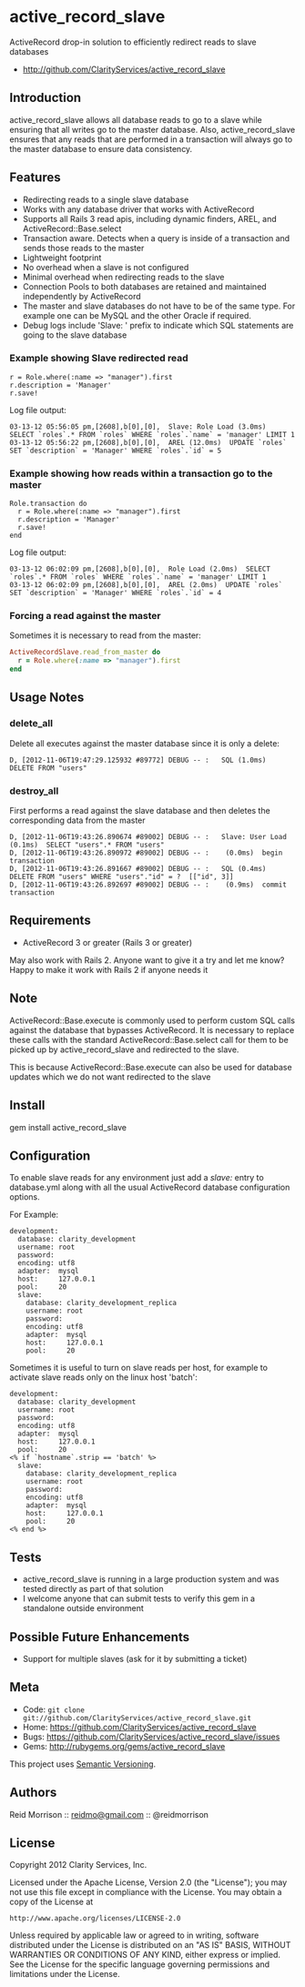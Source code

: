 active_record_slave
===================

ActiveRecord drop-in solution to efficiently redirect reads to slave databases

* http://github.com/ClarityServices/active_record_slave

## Introduction

active_record_slave allows all database reads to go to a slave while ensuring
that all writes go to the master database. Also, active_record_slave ensures that
any reads that are performed in a transaction will always go to the master
database to ensure data consistency.

## Features

* Redirecting reads to a single slave database
* Works with any database driver that works with ActiveRecord
* Supports all Rails 3 read apis, including dynamic finders, AREL, and ActiveRecord::Base.select
* Transaction aware. Detects when a query is inside of a transaction and sends
  those reads to the master
* Lightweight footprint
* No overhead when a slave is not configured
* Minimal overhead when redirecting reads to the slave
* Connection Pools to both databases are retained and maintained independently by ActiveRecord
* The master and slave databases do not have to be of the same type.
  For example one can be MySQL and the other Oracle if required.
* Debug logs include 'Slave: ' prefix to indicate which SQL statements are going
  to the slave database

### Example showing Slave redirected read
    r = Role.where(:name => "manager").first
    r.description = 'Manager'
    r.save!

Log file output:

    03-13-12 05:56:05 pm,[2608],b[0],[0],  Slave: Role Load (3.0ms)  SELECT `roles`.* FROM `roles` WHERE `roles`.`name` = 'manager' LIMIT 1
    03-13-12 05:56:22 pm,[2608],b[0],[0],  AREL (12.0ms)  UPDATE `roles` SET `description` = 'Manager' WHERE `roles`.`id` = 5

### Example showing how reads within a transaction go to the master
    Role.transaction do
      r = Role.where(:name => "manager").first
      r.description = 'Manager'
      r.save!
    end

Log file output:

    03-13-12 06:02:09 pm,[2608],b[0],[0],  Role Load (2.0ms)  SELECT `roles`.* FROM `roles` WHERE `roles`.`name` = 'manager' LIMIT 1
    03-13-12 06:02:09 pm,[2608],b[0],[0],  AREL (2.0ms)  UPDATE `roles` SET `description` = 'Manager' WHERE `roles`.`id` = 4

### Forcing a read against the master

Sometimes it is necessary to read from the master:

```ruby
ActiveRecordSlave.read_from_master do
  r = Role.where(:name => "manager").first
end
```

## Usage Notes

### delete_all

Delete all executes against the master database since it is only a delete:

```
D, [2012-11-06T19:47:29.125932 #89772] DEBUG -- :   SQL (1.0ms)  DELETE FROM "users"
```

### destroy_all

First performs a read against the slave database and then deletes the corresponding
data from the master

```
D, [2012-11-06T19:43:26.890674 #89002] DEBUG -- :   Slave: User Load (0.1ms)  SELECT "users".* FROM "users"
D, [2012-11-06T19:43:26.890972 #89002] DEBUG -- :    (0.0ms)  begin transaction
D, [2012-11-06T19:43:26.891667 #89002] DEBUG -- :   SQL (0.4ms)  DELETE FROM "users" WHERE "users"."id" = ?  [["id", 3]]
D, [2012-11-06T19:43:26.892697 #89002] DEBUG -- :    (0.9ms)  commit transaction
```


## Requirements

* ActiveRecord 3 or greater (Rails 3 or greater)

May also work with Rails 2. Anyone want to give it a try and let me know?
Happy to make it work with Rails 2 if anyone needs it

## Note

ActiveRecord::Base.execute is commonly used to perform custom SQL calls against
the database that bypasses ActiveRecord. It is necessary to replace these calls
with the standard ActiveRecord::Base.select call for them to be picked up by
active_record_slave and redirected to the slave.

This is because ActiveRecord::Base.execute can also be used for database updates
which we do not want redirected to the slave

## Install

  gem install active_record_slave

## Configuration

To enable slave reads for any environment just add a _slave:_ entry to database.yml
along with all the usual ActiveRecord database configuration options.

For Example:

    development:
      database: clarity_development
      username: root
      password:
      encoding: utf8
      adapter:  mysql
      host:     127.0.0.1
      pool:     20
      slave:
        database: clarity_development_replica
        username: root
        password:
        encoding: utf8
        adapter:  mysql
        host:     127.0.0.1
        pool:     20

Sometimes it is useful to turn on slave reads per host, for example to activate
slave reads only on the linux host 'batch':

    development:
      database: clarity_development
      username: root
      password:
      encoding: utf8
      adapter:  mysql
      host:     127.0.0.1
      pool:     20
    <% if `hostname`.strip == 'batch' %>
      slave:
        database: clarity_development_replica
        username: root
        password:
        encoding: utf8
        adapter:  mysql
        host:     127.0.0.1
        pool:     20
    <% end %>

## Tests

* active_record_slave is running in a large production system and was tested
  directly as part of that solution
* I welcome anyone that can submit tests to verify this gem in a standalone outside
  environment

## Possible Future Enhancements

* Support for multiple slaves (ask for it by submitting a ticket)

Meta
----

* Code: `git clone git://github.com/ClarityServices/active_record_slave.git`
* Home: <https://github.com/ClarityServices/active_record_slave>
* Bugs: <https://github.com/ClarityServices/active_record_slave/issues>
* Gems: <http://rubygems.org/gems/active_record_slave>

This project uses [Semantic Versioning](http://semver.org/).

Authors
-------

Reid Morrison :: reidmo@gmail.com :: @reidmorrison

License
-------

Copyright 2012 Clarity Services, Inc.

Licensed under the Apache License, Version 2.0 (the "License");
you may not use this file except in compliance with the License.
You may obtain a copy of the License at

    http://www.apache.org/licenses/LICENSE-2.0

Unless required by applicable law or agreed to in writing, software
distributed under the License is distributed on an "AS IS" BASIS,
WITHOUT WARRANTIES OR CONDITIONS OF ANY KIND, either express or implied.
See the License for the specific language governing permissions and
limitations under the License.
